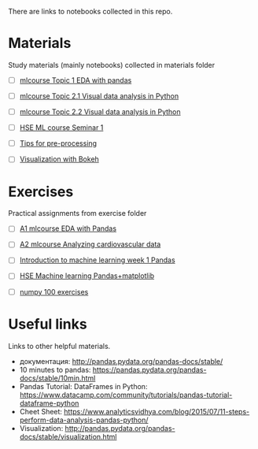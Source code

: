 There are links to notebooks collected in this repo.
# Materials
  Study materials (mainly notebooks) collected in materials folder
- [ ] [mlcourse Topic 1 EDA with pandas](https://www.kaggle.com/kashnitsky/topic-1-exploratory-data-analysis-with-pandas)
- [ ] [mlcourse Topic 2.1 Visual data analysis in Python](https://mlcourse.ai/articles/topic2-visual-data-analysis-in-python/)
- [ ] [mlcourse Topic 2.2 Visual data analysis in Python](https://mlcourse.ai/articles/topic2-part2-seaborn-plotly/)
- [ ] [HSE ML course Seminar 1](https://github.com/esokolov/ml-course-hse/blob/master/2019-fall/seminars/sem01-intro.ipynb)
- [ ] [Tips for pre-processing](https://www.kaggle.com/shravankoninti/python-data-pre-processing-handy-tips)
- [ ] [Visualization with Bokeh](https://www.kaggle.com/sitask/tutorial-visualization-with-bokeh)


# Exercises
  Practical assignments from exercise folder
- [ ] [A1 mlcourse EDA with Pandas](https://www.kaggle.com/kashnitsky/a1-demo-pandas-and-uci-adult-dataset)
- [ ] [A2 mlcourse Analyzing cardiovascular data](https://www.kaggle.com/kashnitsky/a2-demo-analyzing-cardiovascular-data)
- [ ] [Introduction to machine learning week 1 Pandas](https://openedu.ru/course/hse/INTRML/)
- [ ] [HSE Machine learning Pandas+matplotlib](https://github.com/esokolov/ml-course-hse/blob/master/2019-fall/homeworks-practice/homework-practice-01.ipynb)
- [ ] [numpy 100 exercises](https://github.com/rougier/numpy-100)


# Useful links
  Links to other helpful materials.
- документация: http://pandas.pydata.org/pandas-docs/stable/
- 10 minutes to pandas: https://pandas.pydata.org/pandas-docs/stable/10min.html
- Pandas Tutorial: DataFrames in Python: https://www.datacamp.com/community/tutorials/pandas-tutorial-dataframe-python
- Cheet Sheet: https://www.analyticsvidhya.com/blog/2015/07/11-steps-perform-data-analysis-pandas-python/
- Visualization: http://pandas.pydata.org/pandas-docs/stable/visualization.html
